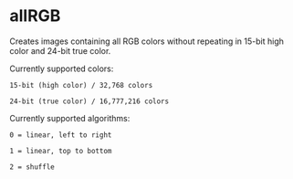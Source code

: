 # allRGB
Creates images containing all RGB colors without repeating in 15-bit high color and 24-bit true color.

Currently supported colors:

    15-bit (high color) / 32,768 colors
  
    24-bit (true color) / 16,777,216 colors
  
Currently supported algorithms:

    0 = linear, left to right
  
    1 = linear, top to bottom
  
    2 = shuffle
